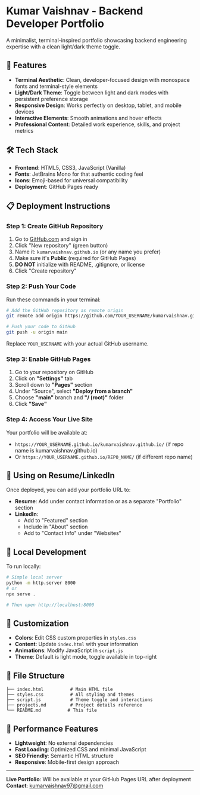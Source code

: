 # Kumar Vaishnav - Backend Developer Portfolio

A minimalist, terminal-inspired portfolio showcasing backend engineering expertise with a clean light/dark theme toggle.

## 🚀 Features

- **Terminal Aesthetic**: Clean, developer-focused design with monospace fonts and terminal-style elements
- **Light/Dark Theme**: Toggle between light and dark modes with persistent preference storage
- **Responsive Design**: Works perfectly on desktop, tablet, and mobile devices
- **Interactive Elements**: Smooth animations and hover effects
- **Professional Content**: Detailed work experience, skills, and project metrics

## 🛠️ Tech Stack

- **Frontend**: HTML5, CSS3, JavaScript (Vanilla)
- **Fonts**: JetBrains Mono for that authentic coding feel
- **Icons**: Emoji-based for universal compatibility
- **Deployment**: GitHub Pages ready

## 📋 Deployment Instructions

### Step 1: Create GitHub Repository

1. Go to [GitHub.com](https://github.com) and sign in
2. Click "New repository" (green button)
3. Name it: `kumarvaishnav.github.io` (or any name you prefer)
4. Make sure it's **Public** (required for GitHub Pages)
5. **DO NOT** initialize with README, .gitignore, or license
6. Click "Create repository"

### Step 2: Push Your Code

Run these commands in your terminal:

```bash
# Add the GitHub repository as remote origin
git remote add origin https://github.com/YOUR_USERNAME/kumarvaishnav.github.io.git

# Push your code to GitHub
git push -u origin main
```

Replace `YOUR_USERNAME` with your actual GitHub username.

### Step 3: Enable GitHub Pages

1. Go to your repository on GitHub
2. Click on **"Settings"** tab
3. Scroll down to **"Pages"** section
4. Under "Source", select **"Deploy from a branch"**
5. Choose **"main"** branch and **"/ (root)"** folder
6. Click **"Save"**

### Step 4: Access Your Live Site

Your portfolio will be available at:
- `https://YOUR_USERNAME.github.io/kumarvaishnav.github.io/` (if repo name is kumarvaishnav.github.io)
- Or `https://YOUR_USERNAME.github.io/REPO_NAME/` (if different repo name)

## 🔗 Using on Resume/LinkedIn

Once deployed, you can add your portfolio URL to:

- **Resume**: Add under contact information or as a separate "Portfolio" section
- **LinkedIn**: 
  - Add to "Featured" section
  - Include in "About" section
  - Add to "Contact Info" under "Websites"

## 📱 Local Development

To run locally:

```bash
# Simple local server
python -m http.server 8000
# or
npx serve .

# Then open http://localhost:8000
```

## 🎨 Customization

- **Colors**: Edit CSS custom properties in `styles.css` 
- **Content**: Update `index.html` with your information
- **Animations**: Modify JavaScript in `script.js`
- **Theme**: Default is light mode, toggle available in top-right

## 📄 File Structure

```
├── index.html          # Main HTML file
├── styles.css          # All styling and themes
├── script.js           # Theme toggle and interactions
├── projects.md         # Project details reference
└── README.md          # This file
```

## 🚀 Performance Features

- **Lightweight**: No external dependencies
- **Fast Loading**: Optimized CSS and minimal JavaScript
- **SEO Friendly**: Semantic HTML structure
- **Responsive**: Mobile-first design approach

---

**Live Portfolio**: Will be available at your GitHub Pages URL after deployment
**Contact**: [kumarvaishnav97@gmail.com](mailto:kumarvaishnav97@gmail.com) 